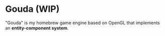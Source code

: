 # Gouda (WIP)
"Gouda" is my homebrew game engine based on OpenGL that implements an **entity-component system**.
